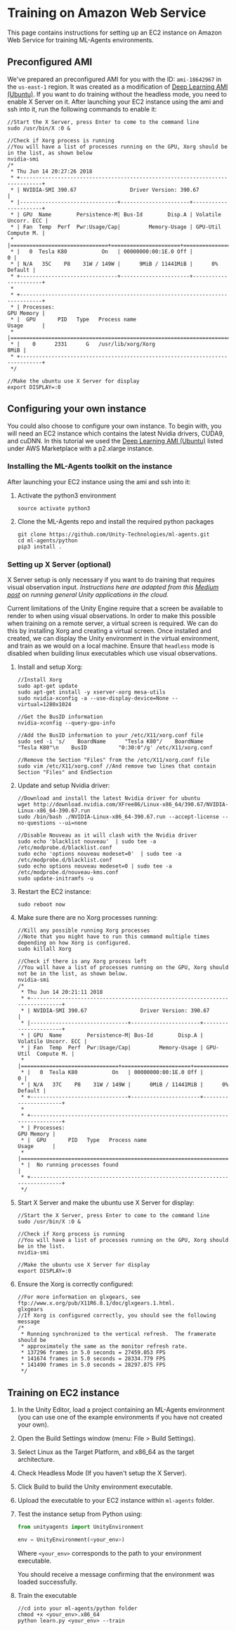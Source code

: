 # Training on Amazon Web Service

This page contains instructions for setting up an EC2 instance on Amazon Web Service for training ML-Agents environments. 

## Preconfigured AMI

We've prepared an preconfigured AMI for you with the ID: `ami-18642967` in the `us-east-1` region. It was created as a modification of [Deep Learning AMI (Ubuntu)](https://aws.amazon.com/marketplace/pp/B077GCH38C). If you want to do training without the headless mode, you need to enable X Server on it. After launching your EC2 instance using the ami and ssh into it, run the following commands to enable it:

```
//Start the X Server, press Enter to come to the command line
sudo /usr/bin/X :0 &

//Check if Xorg process is running
//You will have a list of processes running on the GPU, Xorg should be in the list, as shown below
nvidia-smi
/*
 * Thu Jun 14 20:27:26 2018
 * +-----------------------------------------------------------------------------+
 * | NVIDIA-SMI 390.67                 Driver Version: 390.67                    |
 * |-------------------------------+----------------------+----------------------+
 * | GPU  Name        Persistence-M| Bus-Id        Disp.A | Volatile Uncorr. ECC |
 * | Fan  Temp  Perf  Pwr:Usage/Cap|         Memory-Usage | GPU-Util  Compute M. |
 * |===============================+======================+======================|
 * |   0  Tesla K80           On   | 00000000:00:1E.0 Off |                    0 |
 * | N/A   35C    P8    31W / 149W |      9MiB / 11441MiB |      0%      Default |
 * +-------------------------------+----------------------+----------------------+
 *
 * +-----------------------------------------------------------------------------+
 * | Processes:                                                       GPU Memory |
 * |  GPU       PID   Type   Process name                             Usage      |
 * |=============================================================================|
 * |    0      2331      G   /usr/lib/xorg/Xorg                             8MiB |
 * +-----------------------------------------------------------------------------+
 */

//Make the ubuntu use X Server for display
export DISPLAY=:0
```

## Configuring your own instance

You could also choose to configure your own instance. To begin with, you will need an EC2 instance which contains the latest Nvidia drivers, CUDA9, and cuDNN. In this tutorial we used the [Deep Learning AMI (Ubuntu)](https://aws.amazon.com/marketplace/pp/B077GCH38C) listed under AWS Marketplace with a p2.xlarge instance. 

### Installing the ML-Agents toolkit on the instance

After launching your EC2 instance using the ami and ssh into it:

1. Activate the python3 environment

    ```
    source activate python3
    ```

2. Clone the ML-Agents repo and install the required python packages

    ```
    git clone https://github.com/Unity-Technologies/ml-agents.git
    cd ml-agents/python
    pip3 install .
    ```

### Setting up X Server (optional)

X Server setup is only necessary if you want to do training that requires visual observation input. _Instructions here are adapted from this [Medium post](https://medium.com/towards-data-science/how-to-run-unity-on-amazon-cloud-or-without-monitor-3c10ce022639) on running general Unity applications in the cloud._

Current limitations of the Unity Engine require that a screen be available to render to when using visual observations. In order to make this possible when training on a remote server, a virtual screen is required. We can do this by installing Xorg and creating a virtual screen. Once installed and created, we can display the Unity environment in the virtual environment, and train as we would on a local machine. Ensure that `headless` mode is disabled when building linux executables which use visual observations.

1. Install and setup Xorg:

    ```
    //Install Xorg
    sudo apt-get update
    sudo apt-get install -y xserver-xorg mesa-utils
    sudo nvidia-xconfig -a --use-display-device=None --virtual=1280x1024

    //Get the BusID information
    nvidia-xconfig --query-gpu-info

    //Add the BusID information to your /etc/X11/xorg.conf file
    sudo sed -i 's/    BoardName      "Tesla K80"/    BoardName      "Tesla K80"\n    BusID          "0:30:0"/g' /etc/X11/xorg.conf

    //Remove the Section "Files" from the /etc/X11/xorg.conf file
    sudo vim /etc/X11/xorg.conf //And remove two lines that contain Section "Files" and EndSection
    ```

2. Update and setup Nvidia driver:

    ```
    //Download and install the latest Nvidia driver for ubuntu
    wget http://download.nvidia.com/XFree86/Linux-x86_64/390.67/NVIDIA-Linux-x86_64-390.67.run
    sudo /bin/bash ./NVIDIA-Linux-x86_64-390.67.run --accept-license --no-questions --ui=none

    //Disable Nouveau as it will clash with the Nvidia driver
    sudo echo 'blacklist nouveau'  | sudo tee -a /etc/modprobe.d/blacklist.conf
    sudo echo 'options nouveau modeset=0'  | sudo tee -a /etc/modprobe.d/blacklist.conf
    sudo echo options nouveau modeset=0 | sudo tee -a /etc/modprobe.d/nouveau-kms.conf
    sudo update-initramfs -u
    ```

2. Restart the EC2 instance:

    ```
    sudo reboot now
    ```

3. Make sure there are no Xorg processes running:

   ```
   //Kill any possible running Xorg processes
   //Note that you might have to run this command multiple times depending on how Xorg is configured.
   sudo killall Xorg

   //Check if there is any Xorg process left
   //You will have a list of processes running on the GPU, Xorg should not be in the list, as shown below.
   nvidia-smi
   /*
    * Thu Jun 14 20:21:11 2018
    * +-----------------------------------------------------------------------------+
    * | NVIDIA-SMI 390.67                 Driver Version: 390.67                    |
    * |-------------------------------+----------------------+----------------------+
    * | GPU  Name        Persistence-M| Bus-Id        Disp.A | Volatile Uncorr. ECC |
    * | Fan  Temp  Perf  Pwr:Usage/Cap|         Memory-Usage | GPU-Util  Compute M. |
    * |===============================+======================+======================|
    * |   0  Tesla K80           On   | 00000000:00:1E.0 Off |                    0 |
    * | N/A   37C    P8    31W / 149W |      0MiB / 11441MiB |      0%      Default |
    * +-------------------------------+----------------------+----------------------+
    *
    * +-----------------------------------------------------------------------------+
    * | Processes:                                                       GPU Memory |
    * |  GPU       PID   Type   Process name                             Usage      |
    * |=============================================================================|
    * |  No running processes found                                                 |
    * +-----------------------------------------------------------------------------+
    */
   ```

4. Start X Server and make the ubuntu use X Server for display:

    ```
    //Start the X Server, press Enter to come to the command line
    sudo /usr/bin/X :0 &

    //Check if Xorg process is running
    //You will have a list of processes running on the GPU, Xorg should be in the list.
    nvidia-smi

    //Make the ubuntu use X Server for display
    export DISPLAY=:0
    ```

5. Ensure the Xorg is correctly configured:

    ```
    //For more information on glxgears, see ftp://www.x.org/pub/X11R6.8.1/doc/glxgears.1.html. 
    glxgears
    //If Xorg is configured correctly, you should see the following message
    /*
     * Running synchronized to the vertical refresh.  The framerate should be
     * approximately the same as the monitor refresh rate.
     * 137296 frames in 5.0 seconds = 27459.053 FPS
     * 141674 frames in 5.0 seconds = 28334.779 FPS
     * 141490 frames in 5.0 seconds = 28297.875 FPS
     */
    ```

## Training on EC2 instance

1. In the Unity Editor, load a project containing an ML-Agents environment (you can use one of the example environments if you have not created your own).
2. Open the Build Settings window (menu: File > Build Settings).
3. Select Linux as the Target Platform, and x86_64 as the target architecture.
4. Check Headless Mode (If you haven't setup the X Server).
5. Click Build to build the Unity environment executable.
6. Upload the executable to your EC2 instance within `ml-agents` folder.
7. Test the instance setup from Python using:

    ```python
    from unityagents import UnityEnvironment

    env = UnityEnvironment(<your_env>)
    ```
    Where `<your_env>` corresponds to the path to your environment executable.

    You should receive a message confirming that the environment was loaded successfully.
8. Train the executable

    ```
    //cd into your ml-agents/python folder
    chmod +x <your_env>.x86_64
    python learn.py <your_env> --train
    ```